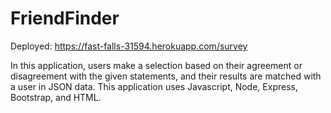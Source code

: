 # FriendFinder

Deployed: https://fast-falls-31594.herokuapp.com/survey

In this application, users make a selection based on their agreement or disagreement with the given statements, and their results are matched with a user in JSON data. This application uses Javascript, Node, Express, Bootstrap, and HTML.
